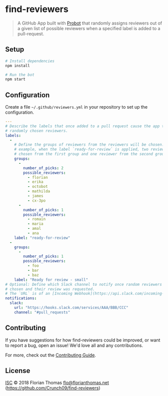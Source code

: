 # find-reviewers

> A GitHub App built with [Probot](https://github.com/probot/probot) that randomly assigns reviewers out of a given list of
possible reviewers when a specified label
is added to a pull-request.

## Setup

```sh
# Install dependencies
npm install

# Run the bot
npm start
```

## Configuration

Create a file `~/.github/reviewers.yml` in your repository to set up the configuration.

```yaml
---
# Describe the labels that once added to a pull request cause the app to assign
# randomly chosen reviewers.
labels:
  -
    # Define the groups of reviewers from the reviewers will be chosen. In this
    # example, when the label `ready-for-review` is applied, two reviewers are
    # chosen from the first group and one reviewer from the second group.
    groups:
      -
        number_of_picks: 2
        possible_reviewers:
          - florian
          - erika
          - octobot
          - mathilda
          - james
          - cx-3po
      -
        number_of_picks: 1
        possible_reviewers:
          - romain
          - maria
          - amal
          - ana
    label: "ready-for-review"
  -
    groups:
      -
        number_of_picks: 1
        possible_reviewers:
          - foo
          - bar
          - baz
    label: "Ready for review - small"
# Optional: Define which Slack channel to notify once random reviewers have been
# chosen and their review was requested.
# The `URL` is of an [Incoming Webhook](https://api.slack.com/incoming-webhooks).
notifications:
  slack:
    url: "https://hooks.slack.com/services/AAA/BBB/CCC"
    channel: "#pull_requests"
```

## Contributing

If you have suggestions for how find-reviewers could be improved, or want to report a bug, open an issue! We'd love all and any contributions.

For more, check out the [Contributing Guide](CONTRIBUTING.md).

## License

[ISC](LICENSE) © 2018 Florian Thomas <flo@florianthomas.net> (https://github.com/Crunch09/find-reviewers)
